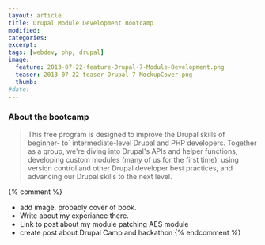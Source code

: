 ```yaml
---
layout: article
title: Drupal Module Development Bootcamp
modified:
categories:
excerpt:
tags: [webdev, php, drupal]
image:
  feature: 2013-07-22-feature-Drupal-7-Module-Development.png
  teaser: 2013-07-22-teaser-Drupal-7-MockupCover.png
  thumb:
#date:
---
```


### About the bootcamp
> This free program is designed to improve the Drupal skills of beginner- to` intermediate-level Drupal and PHP developers. Together as a group, we're diving into Drupal's APIs and helper functions, developing custom modules (many of us for the first time), using version control and other Drupal developer best practices, and advancing our Drupal skills to the next level.

{% comment  %}
- add image. probably cover of book.
- Write about my experiance there.
- Link to post about my module patching AES module
- create post about Drupal Camp and hackathon
{% endcomment %}
